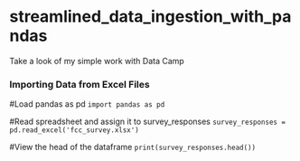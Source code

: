 # streamlined_data_ingestion_with_pandas
Take a look of my simple work with Data Camp

### Importing Data from Excel Files

#Load pandas as pd
`import pandas as pd`

#Read spreadsheet and assign it to survey_responses
`survey_responses = pd.read_excel('fcc_survey.xlsx')`

#View the head of the dataframe
`print(survey_responses.head())`
